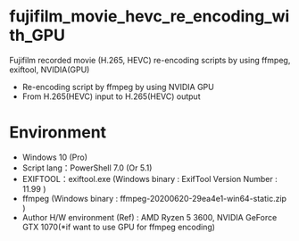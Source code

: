 # fujifilm_movie_hevc_re_encoding_with_GPU
Fujifilm recorded movie (H.265, HEVC)  re-encoding scripts by using ffmpeg, exiftool, NVIDIA(GPU)
* Re-encoding script by ffmpeg by using NVIDIA GPU
* From H.265(HEVC) input to H.265(HEVC) output

# Environment
* Windows 10 (Pro)
* Script lang：PowerShell 7.0 (Or 5.1)
* EXIFTOOL：exiftool.exe (Windows binary : ExifTool Version Number : 11.99 )
* ffmpeg (Windows binary : ffmpeg-20200620-29ea4e1-win64-static.zip )
* Author H/W environment (Ref) : AMD Ryzen 5 3600, NVIDIA GeForce GTX 1070(*if want to use GPU for ffmpeg encoding)
